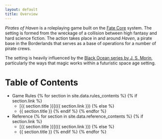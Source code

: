 ```yaml
---
layout: default
title: Overview
---
```

_Pirates of Haven_ is a roleplaying game built on the [Fate Core](https://evilhat.com/product/fate-core-system/) system.
The setting is formed from the wreckage of a collision between high fantasy and hard science fiction. The action takes
place in and around _Haven_, a pirate base in the Borderlands that serves as a base of operations for a number of pirate crews.

The setting is heavily influenced by the [Black Ocean series by J. S. Morin](https://www.jsmorin.com/black-ocean/), particularly the ways that magic works
within a futuristic space age setting.

# Table of Contents
- Game Rules
  {% for section in site.data.rules_contents %}
  {% if section.link %}
  - [{{ section.title }}]({{ section.link }})
  {% else %}
  - {{ section.title }}
  {% endif %}
  {% endfor %}
- Reference
  {% for section in site.data.reference_contents %}
  {% if section.link %}
  - [{{ section.title }}]({{ section.link }})
    {% else %}
  - {{ section.title }}
    {% endif %}
    {% endfor %}
